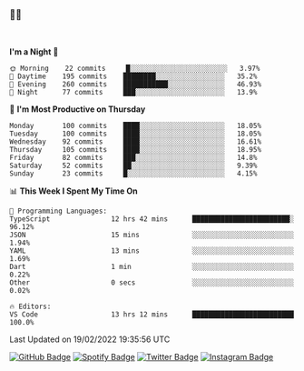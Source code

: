 ### 🤙🍺

<!-- <a href="https://github-readme-stats.vercel.app/api?username=hzak2xx&count_private=true&show_icons=true&theme=dracula">
  <img align="center" src="https://github-readme-stats.vercel.app/api?username=hzak2xx&count_private=true&show_icons=true&theme=dracula" />
</a>
</br> -->
</br>

<!--START_SECTION:waka-->
**I'm a Night 🦉** 

```text
🌞 Morning    22 commits     █░░░░░░░░░░░░░░░░░░░░░░░░   3.97% 
🌆 Daytime    195 commits    ████████░░░░░░░░░░░░░░░░░   35.2% 
🌃 Evening    260 commits    ███████████░░░░░░░░░░░░░░   46.93% 
🌙 Night      77 commits     ███░░░░░░░░░░░░░░░░░░░░░░   13.9%

```
📅 **I'm Most Productive on Thursday** 

```text
Monday       100 commits    ████░░░░░░░░░░░░░░░░░░░░░   18.05% 
Tuesday      100 commits    ████░░░░░░░░░░░░░░░░░░░░░   18.05% 
Wednesday    92 commits     ████░░░░░░░░░░░░░░░░░░░░░   16.61% 
Thursday     105 commits    ████░░░░░░░░░░░░░░░░░░░░░   18.95% 
Friday       82 commits     ███░░░░░░░░░░░░░░░░░░░░░░   14.8% 
Saturday     52 commits     ██░░░░░░░░░░░░░░░░░░░░░░░   9.39% 
Sunday       23 commits     █░░░░░░░░░░░░░░░░░░░░░░░░   4.15%

```


📊 **This Week I Spent My Time On** 

```text
💬 Programming Languages: 
TypeScript               12 hrs 42 mins      ████████████████████████░   96.12% 
JSON                     15 mins             ░░░░░░░░░░░░░░░░░░░░░░░░░   1.94% 
YAML                     13 mins             ░░░░░░░░░░░░░░░░░░░░░░░░░   1.69% 
Dart                     1 min               ░░░░░░░░░░░░░░░░░░░░░░░░░   0.22% 
Other                    0 secs              ░░░░░░░░░░░░░░░░░░░░░░░░░   0.02%

🔥 Editors: 
VS Code                  13 hrs 12 mins      █████████████████████████   100.0%

```


 Last Updated on 19/02/2022 19:35:56 UTC
<!--END_SECTION:waka-->

[![GitHub Badge](https://img.shields.io/badge/GitHub-100000?style=for-the-badge&logo=github&logoColor=white)](https://github.com/hzak2xx)
[![Spotify Badge](https://img.shields.io/badge/Spotify-1ED760?&style=for-the-badge&logo=spotify&logoColor=white)](https://open.spotify.com/user/uf90s6sbbh75a1mt44clkhkvf)
[![Twitter Badge](https://img.shields.io/badge/Twitter-1DA1F2?style=for-the-badge&logo=twitter&logoColor=white)](https://twitter.com/hzak2xx)
[![Instagram Badge](https://img.shields.io/badge/Instagram-E4405F?style=for-the-badge&logo=instagram&logoColor=white)](https://www.instagram.com/hzak2xx/)
